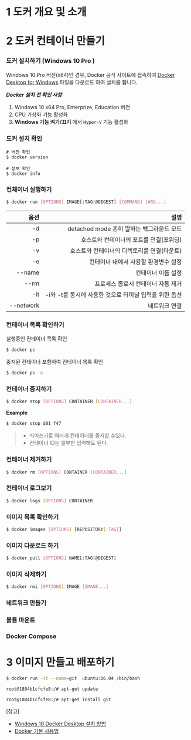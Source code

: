 # 1 도커 개요 및 소개

# 2 도커 컨테이너 만들기

### 도커 설치하기 (Windows 10 Pro )

Windows 10 Pro 버전(x64)인 경우, Docker 공식 사이트에 접속하여 [Docker Desktop for Windows](https://hub.docker.com/editions/community/docker-ce-desktop-windows) 파일을 다운로드 하여 설치를 합니다.

***Docker 설치 전 확인 사항***
  1. Windows 10 x64 Pro, Enterprize, Education 버전
  2. CPU 가상화 기능 활성화
  3. **Windows 기능 켜기/끄기** 에서 `Hyper-V` 기능 활성화


### 도커 설치 확인

```
# 버전 확인
$ docker version

# 정보 확인
$ docker info
```

### 컨체이너 실행하기

```bash
$ docker run [OPTIONS] IMAGE[:TAG|@DIGEST] [COMMAND] [ARG...]
```
| 옵션 | 설명 |
|---:|---:|
| -d | detached mode 흔히 말하는 백그라운드 모드 |
| -p | 호스트와 컨테이너의 포트를 연결(포워딩) |
| -v | 호스트와 컨테이너의 디렉토리를 연결(마운트) |
| -e | 컨테이너 내에서 사용할 환경변수 설정 |
| --name | 컨테이너 이름 설정 |
| --rm | 프로세스 종료시 컨테이너 자동 제거 |
| -it | -i와 -t를 동시에 사용한 것으로 터미널 입력을 위한 옵션 |
| --network | 네트워크 연결 |


### 컨테이너 목록 확인하기
실행중인 컨테이너 목록 확인
```bash
$ docker ps
```

중지된 컨테이너 포함하여 컨테이너 목록 확인
```bash
$ docker ps -a
```

### 컨테이너 중지하기
```bash
$ docker stop [OPTIONS] CONTAINER [CONTAINER...]
```

**Example**
```bash
$ docker stop d81 f47
```
> - 띄어쓰기로 여러개 컨테이너를 중지할 수있다. 
> - 컨테이너 ID는 일부만 입력해도 된다.

### 컨테이너 제거하기
```bash
$ docker rm [OPTIONS] CONTAINER [CONTAINER...]
```

### 컨테이너 로그보기
```bash
$ docker logs [OPTIONS] CONTAINER
```

### 이미지 목록 확인하기
```bash
$ docker images [OPTIONS] [REPOSITORY[:TAG]]
```

### 이미지 다운로드 하기
```bash
$ docker pull [OPTIONS] NAME[:TAG|@DIGEST]
```

### 이미지 삭제하기
```bash
$ docker rmi [OPTIONS] IMAGE [IMAGE...]
```

### 네트워크 만들기

### 볼륨 마운트

### Docker Compose


# 3 이미지 만들고 배포하기

```bash
$ docker run -it --name=git  ubuntu:16.04 /bin/bash

root@1884b1cfcfe8:/# apt-get update

root@1884b1cfcfe8:/# apt-get install git
```


[참고]
  - [Windows 10 Docker Desktop 설치 방법](https://luckygg.tistory.com/165)
  - [Docker 기본 사용법](http://pyrasis.com/Docker/Docker-HOWTO)
